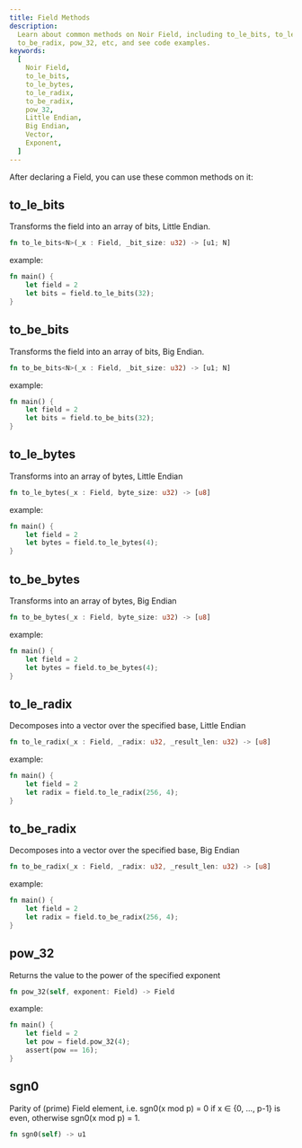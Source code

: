 ```yaml
---
title: Field Methods
description:
  Learn about common methods on Noir Field, including to_le_bits, to_le_bytes, to_le_radix,
  to_be_radix, pow_32, etc, and see code examples.
keywords:
  [
    Noir Field,
    to_le_bits,
    to_le_bytes,
    to_le_radix,
    to_be_radix,
    pow_32,
    Little Endian,
    Big Endian,
    Vector,
    Exponent,
  ]
---
```


After declaring a Field, you can use these common methods on it:

## to_le_bits

Transforms the field into an array of bits, Little Endian.

```rust
fn to_le_bits<N>(_x : Field, _bit_size: u32) -> [u1; N]
```

example:

```rust
fn main() {
    let field = 2
    let bits = field.to_le_bits(32);
}
```

## to_be_bits

Transforms the field into an array of bits, Big Endian.

```rust
fn to_be_bits<N>(_x : Field, _bit_size: u32) -> [u1; N]
```

example:

```rust
fn main() {
    let field = 2
    let bits = field.to_be_bits(32);
}
```

## to_le_bytes

Transforms into an array of bytes, Little Endian

```rust
fn to_le_bytes(_x : Field, byte_size: u32) -> [u8]
```

example:

```rust
fn main() {
    let field = 2
    let bytes = field.to_le_bytes(4);
}
```

## to_be_bytes

Transforms into an array of bytes, Big Endian

```rust
fn to_be_bytes(_x : Field, byte_size: u32) -> [u8]
```

example:

```rust
fn main() {
    let field = 2
    let bytes = field.to_be_bytes(4);
}
```

## to_le_radix

Decomposes into a vector over the specified base, Little Endian

```rust
fn to_le_radix(_x : Field, _radix: u32, _result_len: u32) -> [u8]
```

example:

```rust
fn main() {
    let field = 2
    let radix = field.to_le_radix(256, 4);
}
```

## to_be_radix

Decomposes into a vector over the specified base, Big Endian

```rust
fn to_be_radix(_x : Field, _radix: u32, _result_len: u32) -> [u8]
```

example:

```rust
fn main() {
    let field = 2
    let radix = field.to_be_radix(256, 4);
}
```

## pow_32

Returns the value to the power of the specified exponent

```rust
fn pow_32(self, exponent: Field) -> Field
```

example:

```rust
fn main() {
    let field = 2
    let pow = field.pow_32(4);
    assert(pow == 16);
}
```

## sgn0

Parity of (prime) Field element, i.e. sgn0(x mod p) = 0 if x ∈ \{0, ..., p-1\} is even, otherwise sgn0(x mod p) = 1.

```rust
fn sgn0(self) -> u1
```

